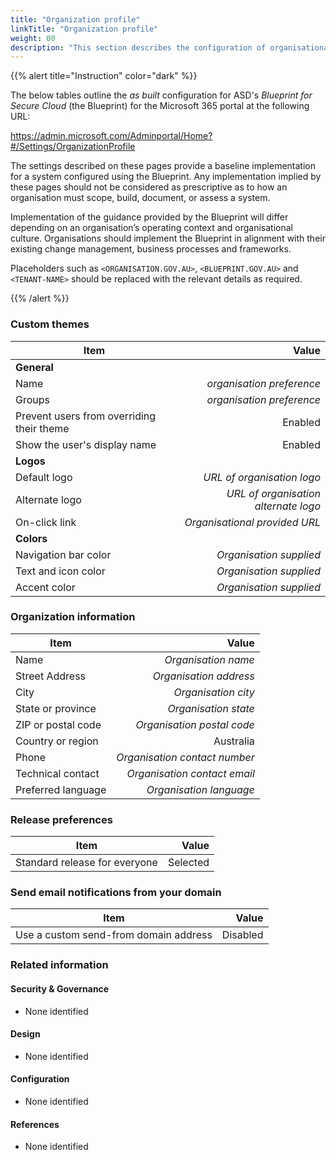 ```yaml
---
title: "Organization profile"
linkTitle: "Organization profile"
weight: 00
description: "This section describes the configuration of organisational profiles in Microsoft 365 associated with systems built according to the guidance provided by ASD's Blueprint for Secure Cloud."
---
```


{{% alert title="Instruction" color="dark" %}}

The below tables outline the *as built* configuration for ASD's *Blueprint for Secure Cloud* (the Blueprint) for the Microsoft 365 portal at the following URL:

<https://admin.microsoft.com/Adminportal/Home?#/Settings/OrganizationProfile>

The settings described on these pages provide a baseline implementation for a system configured using the Blueprint. Any implementation implied by these pages should not be considered as prescriptive as to how an organisation must scope, build, document, or assess a system.

Implementation of the guidance provided by the Blueprint will differ depending on an organisation’s operating context and organisational culture. Organisations should implement the Blueprint in alignment with their existing change management, business processes and frameworks.

Placeholders such as `<ORGANISATION.GOV.AU>`, `<BLUEPRINT.GOV.AU>` and `<TENANT-NAME>` should be replaced with the relevant details as required.

{{% /alert %}}

### Custom themes

| Item                                      |                                Value |
| ----------------------------------------- | -----------------------------------: |
| **General**                               |                                      |
| Name                                      |            *organisation preference* |
| Groups                                    |            *organisation preference* |
| Prevent users from overriding their theme |                              Enabled |
| Show the user's display name              |                              Enabled |
| **Logos**                                 |                                      |
| Default logo                              |           *URL of organisation logo* |
| Alternate logo                            | *URL of organisation alternate logo* |
| On-click link                             |        *Organisational provided URL* |
| **Colors**                                |                                      |
| Navigation bar color                      |              *Organisation supplied* |
| Text and icon color                       |              *Organisation supplied* |
| Accent color                              |              *Organisation supplied* |

### Organization information

| Item               |                         Value |
| ------------------ | ----------------------------: |
| Name               |           *Organisation name* |
| Street Address     |        *Organisation address* |
| City               |           *Organisation city* |
| State or province  |          *Organisation state* |
| ZIP or postal code |    *Organisation postal code* |
| Country or region  |                     Australia |
| Phone              | *Organisation contact number* |
| Technical contact  |  *Organisation contact email* |
| Preferred language |       *Organisation language* |

### Release preferences

| Item                          |    Value |
| ----------------------------- | -------: |
| Standard release for everyone | Selected |

### Send email notifications from your domain  

| Item                                  |    Value |
| ------------------------------------- | -------: |
| Use a custom send-from domain address | Disabled |

### Related information

#### Security & Governance

* None identified
  
#### Design

* None identified
  
#### Configuration

* None identified

#### References

* None identified
